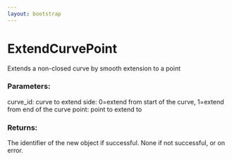 ```yaml
---
layout: bootstrap
---
```


# ExtendCurvePoint

Extends a non-closed curve by smooth extension to a point
          

### Parameters:

curve_id: curve to extend
side: 0=extend from start of the curve, 1=extend from end of the curve
point: point to extend to
        

### Returns:


The identifier of the new object if successful.
None if not successful, or on error.
        


